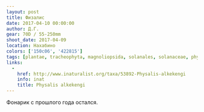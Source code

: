```yaml
---
layout: post
title: Физалис
date: 2017-04-10 00:00:00
author: Д.Г.
gear: 70D / 55-250mm
shoot_date: 2017-04-09
location: Нахабино
colors: ['150c06', '422815']
tags: [plantae, tracheophyta, magnoliopsida, solanales, solanaceae, physalis, physalis alkekengi]
links:
  -
    href: http://www.inaturalist.org/taxa/53892-Physalis-alkekengi
    info: inat
    title: Physalis alkekengi
---
```


Фонарик с прошлого года остался.
